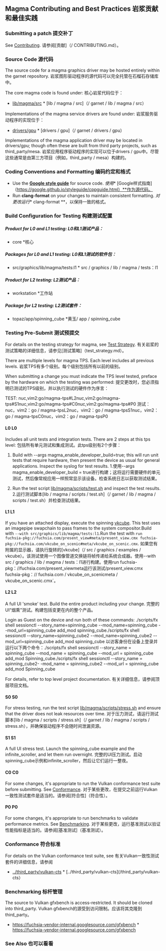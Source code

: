  
## Magma Contributing and Best Practices  岩浆贡献和最佳实践 

 
### Submitting a patch  提交补丁 

See [Contributing](/CONTRIBUTING.md).  请参阅[贡献]（/ CONTRIBUTING.md）。

 
### Source Code  源代码 

The source code for a magma graphics driver may be hosted entirely within the garnet repository.  岩浆图形驱动程序的源代码可以完全托管在石榴石存储库中。

The core magma code is found under:  核心岩浆代码位于：

 
* [lib/magma/src](/garnet/lib/magma/src)  * [lib / magma / src]（/ garnet / lib / magma / src）

Implementations of the magma service drivers are found under:  岩浆服务驱动程序的实现位于：

 
* [drivers/gpu](/garnet/drivers/gpu)  * [drivers / gpu]（/ garnet / drivers / gpu）

Implementations of the magma application driver may be located in drivers/gpu; though often these are built from third party projects, such as third_party/mesa. 岩浆应用程序驱动程序的实现可以位于drivers / gpu中。尽管这些通常是由第三方项目（例如，third_party / mesa）构建的。

 
### Coding Conventions and Formatting  编码约定和格式 

 
* Use the **[Google style guide](https://google.github.io/styleguide/cppguide.html)** for source code.  *使用** [Google样式指南]（https://google.github.io/styleguide/cppguide.html）**作为源代码。
* Run **clang-format** on your changes to maintain consistent formatting.  *对更改运行** clang-format **，以保持一致的格式。

 
### Build Configuration for Testing  构建测试配置 

 
##### Product for L0 and L1 testing:  L0和L1测试产品： 
* core  *核心

 
##### Packages for L0 and L1 testing:  L0和L1测试的软件包： 
* src/graphics/lib/magma/tests:l1  * src / graphics / lib / magma / tests：l1

 
##### Product for L2 testing:  L2测试产品： 
* workstation  *工作站

 
##### Package for L2 testing:  L2测试套件： 
* topaz/app/spinning_cube  *黄玉/ app / spinning_cube

 
### Testing Pre-Submit  测试预提交 

For details on the testing strategy for magma, see [Test Strategy](test_strategy.md).  有关岩浆的测试策略的详细信息，请参见[测试策略]（test_strategy.md）。

There are multiple levels for magma TPS.  Each level includes all previous levels.  岩浆TPS有多个级别。每个级别包括所有以前的级别。

When submitting a change you must indicate the TPS level tested, preface by the hardware on which the testing was performed: 提交更改时，您必须指明已测试的TPS级别，并以执行测试的硬件作为序言：

TEST:   nuc,vim2:go/magma-tps#L2nuc,vim2:go/magma-tps#S1nuc,vim2:go/magma-tps#C0nuc,vim2:go/magma-tps#P0 测试：nuc，vim2：go / magma-tpsL2nuc，vim2：go / magma-tpsS1nuc，vim2：go / magma-tpsC0nuc，vim2：go / magma-tpsP0

 
#### L0  L0 

Includes all unit tests and integration tests.  There are 2 steps at this tps level:  包括所有单元测试和集成测试。此tps级别有2个步骤：

 
1. Build with --args magma_enable_developer_build=true; this will run unit tests that require hardware, then present the device as usual for general applications.  Inspect the syslog for test results. 1.使用--args magma_enable_developer_build = true进行构建；这将运行需要硬件的单元测试，然后像常规应用一样照常显示该设备。检查系统日志以获取测试结果。

 
2. Run the test script [lib/magma/scripts/test.sh](/garnet/lib/magma/scripts/test.sh) and inspect the test results.  2.运行测试脚本[lib / magma / scripts / test.sh]（/ garnet / lib / magma / scripts / test.sh）并检查测试结果。

 
#### L1  L1 

If you have an attached display, execute the spinning [vkcube](/src/graphics/examples/vkcube). This test uses an imagepipe swapchain to pass frames to the system compositor.Build with `--with src/graphics/lib/magma/tests:l1`.Run the test with `run fuchsia-pkg://fuchsia.com/present_view#meta/present_view.cmx fuchsia-pkg://fuchsia.com/vkcube_on_scenic#meta/vkcube_on_scenic.cmx`. 如果您有附属的显示器，请执行旋转的[vkcube]（/ src / graphics / examples / vkcube）。该测试使用一个图像管道交换链将帧传递给系统合成器。使用--with src / graphics / lib / magma / tests：l1进行构建。使用run fuchsia-pkg：//fuchsia.com/present_viewmeta运行该测试/present_view.cmx fuchsia-pkg：// fuchsia.com / vkcube_on_scenicmeta / vkcube_on_scenic.cmx`。

 
#### L2  L2 

A full UI 'smoke' test. Build the entire product including your change.    完整的UI“烟熏”测试。构建包括变更在内的整个产品。

Login as Guest on the device and run both of these commands: ./scripts/fx shell sessionctl  --story_name=spinning_cube --mod_name=spinning_cube --mod_url=spinning_cube add_mod spinning_cube./scripts/fx shell sessionctl  --story_name=spinning_cube2 --mod_name=spinning_cube2 --mod_url=spinning_cube add_mod spinning_cube 以访客身份在设备上登录并运行以下两个命令：./scripts/fx shell sessionctl --story_name = spinning_cube --mod_name = spinning_cube --mod_url = spinning_cube add_mod Spinning_cube./scripts/fx shell sessionctl --story_name = spinning_cube2- -mod_name = spinning_cube2 --mod_url = spinning_cube add_mod Spinning_cube

For details, refer to top level project documentation.  有关详细信息，请参阅顶层项目文档。

 
#### S0  S0 

For stress testing, run the test script [lib/magma/scripts/stress.sh](/garnet/lib/magma/scripts/stress.sh) and ensure that the driver does not leak resources over time. 对于压力测试，请运行测试脚本[lib / magma / scripts / stress.sh]（/ garnet / lib / magma / scripts / stress.sh），并确保驱动程序不会随时间泄漏资源。

 
#### S1  S1 

A full UI stress test.  Launch the spinning_cube example and the infinite_scroller, and let them run overnight.  完整的UI压力测试。启动spinning_cube示例和infinite_scroller，然后让它们运行一整夜。

 
#### C0  C0 

For some changes, it's appropriate to run the Vulkan conformance test suite before submitting. See [Conformance](#conformance). 对于某些更改，在提交之前运行Vulkan一致性测试套件是适当的。请参阅[符合性]（符合性）。

 
#### P0  P0 

For some changes, it's appropriate to run benchmarks to validate performance metrics. See [Benchmarking](#benchmarking).  对于某些更改，运行基准测试以验证性能指标是适当的。请参阅[基准测试]（基准测试）。

 
### Conformance  符合标准 

For details on the Vulkan conformance test suite, see  有关Vulkan一致性测试套件的详细信息，请参阅

 
* [../third_party/vulkan-cts](/third_party/vulkan-cts)  * [../third_party/vulkan-cts](/third_party/vulkan-cts）

 
### Benchmarking  标杆管理 

The source to Vulkan gfxbench is access-restricted. It should be cloned into third_party.  Vulkan gfxbench的源受到访问限制。应该将其克隆到third_party。

 
* https://fuchsia-vendor-internal.googlesource.com/gfxbench  * https://fuchsia-vendor-internal.googlesource.com/gfxbench

 
### See Also  也可以看看 
